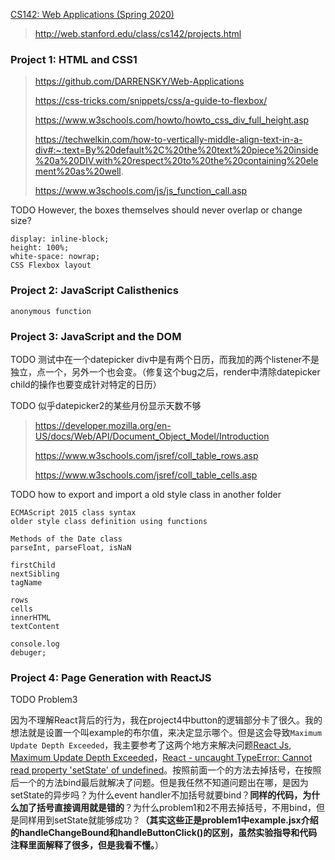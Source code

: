 [CS142: Web Applications (Spring 2020)](http://web.stanford.edu/class/cs142/)

> http://web.stanford.edu/class/cs142/projects.html

### Project 1: HTML and CSS1

> https://github.com/DARRENSKY/Web-Applications
>
> https://css-tricks.com/snippets/css/a-guide-to-flexbox/
> 
> https://www.w3schools.com/howto/howto_css_div_full_height.asp
>
> https://techwelkin.com/how-to-vertically-middle-align-text-in-a-div#:~:text=By%20default%2C%20the%20text%20piece%20inside%20a%20DIV,with%20respect%20to%20the%20containing%20element%20as%20well.
>
> https://www.w3schools.com/js/js_function_call.asp

TODO However, the boxes themselves should never overlap or change size?

```
display: inline-block;
height: 100%;
white-space: nowrap;
CSS Flexbox layout
```

### Project 2: JavaScript Calisthenics

```
anonymous function
```

### Project 3: JavaScript and the DOM

TODO 测试中在一个datepicker div中是有两个日历，而我加的两个listener不是独立，点一个，另外一个也会变。（修复这个bug之后，render中清除datepicker child的操作也要变成针对特定的日历）

TODO 似乎datepicker2的某些月份显示天数不够

> https://developer.mozilla.org/en-US/docs/Web/API/Document_Object_Model/Introduction
>
> https://www.w3schools.com/jsref/coll_table_rows.asp
>
> https://www.w3schools.com/jsref/coll_table_cells.asp

TODO how to export and  import a old style class in another folder 

```
ECMAScript 2015 class syntax 
older style class definition using functions

Methods of the Date class
parseInt, parseFloat, isNaN

firstChild
nextSibling
tagName

rows
cells
innerHTML
textContent

console.log
debuger;
```

### Project 4: Page Generation with ReactJS

TODO Problem3

因为不理解React背后的行为，我在project4中button的逻辑部分卡了很久。我的想法就是设置一个叫example的布尔值，来决定显示哪个。但是这会导致`Maximum Update Depth Exceeded`，我主要参考了这两个地方来解决问题[React Js, Maximum Update Depth Exceeded](https://stackanswers.net/questions/react-js-maximum-update-depth-exceeded)，[React - uncaught TypeError: Cannot read property 'setState' of undefined](https://stackoverflow.com/questions/32317154/react-uncaught-typeerror-cannot-read-property-setstate-of-undefined)。按照前面一个的方法去掉括号，在按照后一个的方法bind最后就解决了问题。但是我任然不知道问题出在哪，是因为setState的异步吗？为什么event handler不加括号就要bind？**同样的代码，为什么加了括号直接调用就是错的**？为什么problem1和2不用去掉括号，不用bind，但是同样用到setState就能够成功？**（其实这些正是problem1中example.jsx介绍的handleChangeBound和handleButtonClick()的区别，虽然实验指导和代码注释里面解释了很多，但是我看不懂。**）

###
###
###
###
###